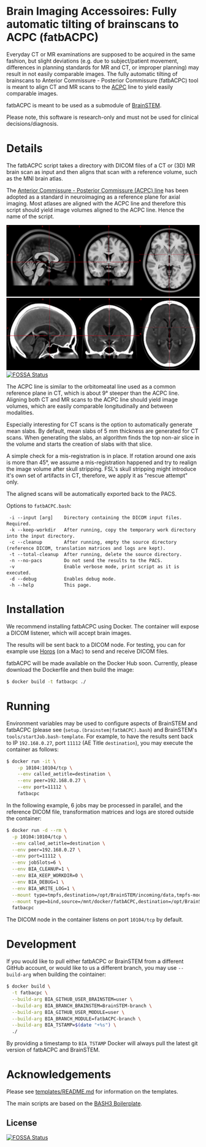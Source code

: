 # Brain Imaging Accessoires: Fully automatic tilting of brainscans to ACPC (fatbACPC)

Everyday CT or MR examinations are supposed to be acquired in the same fashion, but slight deviations (e.g. due to subject/patient movement, differences in planning standards for MR and CT, or improper planning) may result in not easily comparable images. The fully automatic tilting of brainscans to Anterior Commissure - Posterior Commissure (fatbACPC) tool is meant to align CT and MR scans to the [ACPC](https://radiopaedia.org/articles/anterior-commissure-posterior-commissure-line) line to yield easily comparable images.

fatbACPC is meant to be used as a submodule of [BrainSTEM](https://github.com/BrainImAccs/BrainSTEM).

Please note, this software is research-only and must not be used for clinical decisions/diagnosis.

# Details

The fatbACPC script takes a directory with DICOM files of a CT or (3D) MR brain scan as input and then aligns that scan with a reference volume, such as the MNI brain atlas.

The [Anterior Commissure - Posterior Commissure (ACPC) line](https://radiopaedia.org/articles/anterior-commissure-posterior-commissure-line) has been adopted as a standard in neuroimaging as a reference plane for axial imaging. Most atlases are aligned with the ACPC line and therefore this script should yield image volumes aligned to the ACPC line. Hence the name of the script.

![Screenshot of the MNI ICBM 2009c Nonlinear Symmetric T1 template highlighting the ACPC line](img/mni_icbm152_t1_tal_nlin_asym_09c_acpc.png "Screenshot of the MNI ICBM 2009c Nonlinear Symmetric T1 template highlighting the ACPC line")
![Screenshot of the CT template from the Clinical toolbox for SPM 8/2014 highlighting the ACPC line](img/scct_unsmooth_acpc.png "Screenshot of the CT template from the Clinical toolbox for SPM 8/2014 highlighting the ACPC line")
[![FOSSA Status](https://app.fossa.io/api/projects/git%2Bgithub.com%2FBrainImAccs%2FfatbACPC.svg?type=shield)](https://app.fossa.io/projects/git%2Bgithub.com%2FBrainImAccs%2FfatbACPC?ref=badge_shield)

The ACPC line is similar to the orbitomeatal line used as a common reference plane in CT, which is about 9° steeper than the ACPC line. Aligning both CT and MR scans to the ACPC line should yield image volumes, which are easily comparable longitudinally and between modalities.

Especially interesting for CT scans is the option to automatically generate mean slabs. By default, mean slabs of 5 mm thickness are generated for CT scans. When generating the slabs, an algorithm finds the top non-air slice in the volume and starts the creation of slabs with that slice.

A simple check for a mis-registration is in place. If rotation around one axis is more than 45°, we assume a mis-registration happened and try to realign the image volume after skull stripping. FSL's skull stripping might introduce it's own set of artifacts in CT, therefore, we apply it as "rescue attempt" only.

The aligned scans will be automatically exported back to the PACS.

Options to `fatbACPC.bash`:

```
 -i --input [arg]    Directory containing the DICOM input files. Required.
 -k --keep-workdir   After running, copy the temporary work directory into the input directory.
 -c --cleanup        After running, empty the source directory (reference DICOM, translation matrices and logs are kept).
 -t --total-cleanup  After running, delete the source directory.
 -n --no-pacs        Do not send the results to the PACS.
 -v                  Enable verbose mode, print script as it is executed.
 -d --debug          Enables debug mode.
 -h --help           This page.
```

# Installation

We recommend installing fatbACPC using Docker. The container will expose a DICOM listener, which will accept brain images.

The results will be sent back to a DICOM node. For testing, you can for example use [Horos](https://horosproject.org) (on a Mac) to send and receive DICOM files.

fatbACPC will be made available on the Docker Hub soon. Currently, please download the Dockerfile and then build the image:

```bash
$ docker build -t fatbacpc ./
```

# Running

Environment variables may be used to configure aspects of BrainSTEM and fatbACPC (please see (`setup.(brainstem|fatbACPC).bash`) and BrainSTEM's `tools/startJob.bash-template`. For example, to have the results sent back to IP `192.168.0.27`, port `11112` (AE Title `destination`), you may execute the container as follows:

```bash
$ docker run -it \
	-p 10104:10104/tcp \
	--env called_aetitle=destination \
	--env peer=192.168.0.27 \
	--env port=11112 \
	fatbacpc
```

In the following example, 6 jobs may be processed in parallel, and the reference DICOM file, transformation matrices and logs are stored outside the container:

```bash
$ docker run -d --rm \
  -p 10104:10104/tcp \
  --env called_aetitle=destination \
  --env peer=192.168.0.27 \
  --env port=11112 \
  --env jobSlots=6 \
  --env BIA_CLEANUP=1 \
  --env BIA_KEEP_WORKDIR=0 \
  --env BIA_DEBUG=1 \
  --env BIA_WRITE_LOG=1 \
  --mount type=tmpfs,destination=/opt/BrainSTEM/incoming/data,tmpfs-mode=1777 \
  --mount type=bind,source=/mnt/docker/fatbACPC,destination=/opt/BrainSTEM/received/data/ \
  fatbacpc
```

The DICOM node in the container listens on port `10104/tcp` by default.

# Development

If you would like to pull either fatbACPC or BrainSTEM from a different GitHub account, or would like to us a different branch, you may use `--build-arg` when building the cointainer:

```bash
$ docker build \
  -t fatbacpc \
  --build-arg BIA_GITHUB_USER_BRAINSTEM=user \
  --build-arg BIA_BRANCH_BRAINSTEM=BrainSTEM-branch \
  --build-arg BIA_GITHUB_USER_MODULE=user \
  --build-arg BIA_BRANCH_MODULE=fatbACPC-branch \
  --build-arg BIA_TSTAMP=$(date "+%s") \
  ./
```

By providing a timestamp to `BIA_TSTAMP` Docker will always pull the latest git version of fatbACPC and BrainSTEM.

# Acknowledgements

Please see [templates/README.md](https://github.com/brainimaccs/fatbACPC/blob/master/templates/README.md) for information on the templates.

The main scripts are based on the [BASH3 Boilerplate](http://bash3boilerplate.sh).


## License
[![FOSSA Status](https://app.fossa.io/api/projects/git%2Bgithub.com%2FBrainImAccs%2FfatbACPC.svg?type=large)](https://app.fossa.io/projects/git%2Bgithub.com%2FBrainImAccs%2FfatbACPC?ref=badge_large)